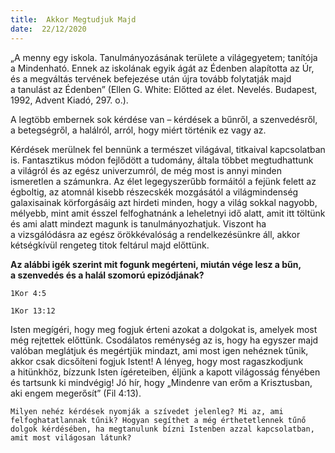 ```yaml
---
title:  Akkor Megtudjuk Majd
date:  22/12/2020
---
```


„A menny egy iskola. Tanulmányozásának területe a világegyetem; tanítója a Mindenható. Ennek az iskolának egyik ágát az Édenben alapította az Úr, és a megváltás tervének befejezése után újra tovább folytatják majd a tanulást az Édenben” (Ellen G. White: Előtted az élet. Nevelés. Budapest, 1992, Advent Kiadó, 297. o.).

A legtöbb embernek sok kérdése van – kérdések a bűnről, a szenvedésről, a betegségről, a halálról, arról, hogy miért történik ez vagy az.

Kérdések merülnek fel bennünk a természet világával, titkaival kapcsolatban is. Fantasztikus módon fejlődött a tudomány, általa többet megtudhattunk a világról és az egész univerzumról, de még most is annyi minden ismeretlen a számunkra. Az élet legegyszerűbb formáitól a fejünk felett az égboltig, az atomnál kisebb részecskék mozgásától a világmindenség galaxisainak körforgásáig azt hirdeti minden, hogy a világ sokkal nagyobb, mélyebb, mint amit ésszel felfoghatnánk a leheletnyi idő alatt, amit itt töltünk és ami alatt mindezt magunk is tanulmányozhatjuk. Viszont ha a vizsgálódásra az egész örökkévalóság a rendelkezésünkre áll, akkor kétségkívül rengeteg titok feltárul majd előttünk.

**Az alábbi igék szerint mit fogunk megérteni, miután vége lesz a bűn, a szenvedés és a halál szomorú epizódjának?**

`1Kor 4:5`

`1Kor 13:12`

Isten megígéri, hogy meg fogjuk érteni azokat a dolgokat is, amelyek most még rejtettek előttünk. Csodálatos reménység az is, hogy ha egyszer majd valóban meglátjuk és megértjük mindazt, ami most igen nehéznek tűnik, akkor csak dicsőíteni fogjuk Istent! A lényeg, hogy most ragaszkodjunk a hitünkhöz, bízzunk Isten ígéreteiben, éljünk a kapott világosság fényé­ben és tartsunk ki mindvégig! Jó hír, hogy „Mindenre van erőm a Krisztusban, aki engem megerősít” (Fil 4:13).

`Milyen nehéz kérdések nyomják a szívedet jelenleg? Mi az, ami felfoghatatlannak tűnik? Hogyan segíthet a még érthetetlennek tűnő dolgok kérdésében, ha megtanulunk bízni Istenben azzal kapcsolatban, amit most világosan látunk?`